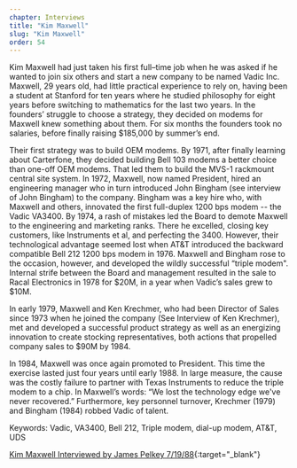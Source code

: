 ```yaml
---
chapter: Interviews
title: "Kim Maxwell"
slug: "Kim Maxwell"
order: 54
---
```


Kim Maxwell had just taken his first full–time job when he was asked if he wanted to join six others and start a new company to be named Vadic Inc. Maxwell, 29 years old, had little practical experience to rely on, having been a student at Stanford for ten years where he studied philosophy for eight years before switching to mathematics for the last two years. In the founders’ struggle to choose a strategy, they decided on modems for Maxwell knew something about them. For six months the founders took no salaries, before finally raising $185,000 by summer’s end.

Their first strategy was to build OEM modems. By 1971, after finally learning about Carterfone, they decided building Bell 103 modems a better choice than one-off OEM modems. That led them to build the MVS-1 rackmount central site system. In 1972, Maxwell, now named President, hired an engineering manager who in turn introduced John Bingham (see interview of John Bingham) to the company. Bingham was a key hire who, with Maxwell and others, innovated the first full-duplex 1200 bps modem -- the Vadic VA3400. By 1974, a rash of mistakes led the Board to demote Maxwell to the engineering and marketing ranks. There he excelled, closing key customers, like Instruments et al, and perfecting the 3400. However, their technological advantage seemed lost when AT&T introduced the backward compatible Bell 212 1200 bps modem in 1976. Maxwell and Bingham rose to the occasion, however, and developed the wildly successful “triple modem". Internal strife between the Board and management resulted in the sale to Racal Electronics in 1978 for $20M, in a year when Vadic’s sales grew to $10M.

In early 1979, Maxwell and Ken Krechmer, who had been Director of Sales since 1973 when he joined the company (See Interview of Ken Krechmer), met and developed a successful product strategy as well as an energizing innovation to create stocking representatives, both actions that propelled company sales to $90M by 1984.

In 1984, Maxwell was once again promoted to President. This time the exercise lasted just four years until early 1988. In large measure, the cause was the costly failure to partner with Texas Instruments to reduce the triple modem to a chip. In Maxwell’s words: “We lost the technology edge we've never recovered.” Furthermore, key personnel turnover, Krechmer (1979) and Bingham (1984) robbed Vadic of talent.

Keywords: Vadic, VA3400, Bell 212, Triple modem, dial-up modem, AT&T, UDS

[Kim Maxwell Interviewed by James Pelkey 7/19/88](https://archive.computerhistory.org/resources/access/text/2017/09/102740207-05-01-acc.pdf){:target="_blank"}
